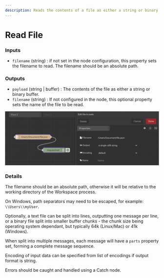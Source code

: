 ```yaml
---
description: Reads the contents of a file as either a string or binary buffer.
---
```


# Read File

### Inputs

* `filename` (string) : if not set in the node configuration, this property sets the filename to read. The filename should be an absolute path.

### Outputs

* `payload` (string | buffer) : The contents of the file as either a string or binary buffer.&#x20;
* `filename` (string) : If not configured in the node, this optional property sets the name of the file to be read.

![](<../../../.gitbook/assets/image (17).png>)

### Details

The filename should be an absolute path, otherwise it will be relative to the working directory of the Workspace process.

On Windows, path separators may need to be escaped, for example: `\\Users\\myUser`.

Optionally, a text file can be split into lines, outputting one message per line, or a binary file split into smaller buffer chunks - the chunk size being operating system dependant, but typically 64k (Linux/Mac) or 41k (Windows).

When split into multiple messages, each message will have a `parts` property set, forming a complete message sequence.

Encoding of input data can be specified from list of encodings if output format is string.

Errors should be caught and handled using a Catch node.
